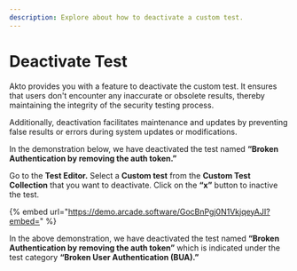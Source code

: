 ```yaml
---
description: Explore about how to deactivate a custom test.
---
```


# Deactivate Test

Akto provides you with a feature to deactivate the custom test. It ensures that users don't encounter any inaccurate or obsolete results, thereby maintaining the integrity of the security testing process.&#x20;

Additionally, deactivation facilitates maintenance and updates by preventing false results or errors during system updates or modifications.&#x20;

In the demonstration below, we have deactivated the test named **“Broken Authentication by removing the auth token.”**

Go to the **Test Editor.** Select a **Custom test** from the **Custom Test Collection** that you want to deactivate. Click on the **“x”** button to inactive the test.

{% embed url="https://demo.arcade.software/GocBnPgj0N1VkjqeyAJI?embed=" %}

In the above demonstration, we have deactivated the test named **“Broken Authentication by removing the auth token”** which is indicated under the test category **“Broken User Authentication (BUA).”**&#x20;
